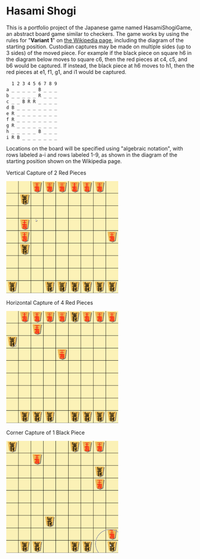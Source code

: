 # Hasami Shogi

This is a portfolio project of the Japanese game named HasamiShogiGame, an abstract board game similar to checkers. The game works by using the rules for "**Variant 1**" on [the Wikipedia page](https://en.wikipedia.org/wiki/Hasami_shogi), including the diagram of the starting position. Custodian captures may be made on multiple sides (up to 3 sides) of the moved piece. For example if the black piece on square h6 in the diagram below moves to square c6, then the red pieces at c4, c5, and b6 would be captured. If instead, the black piece at h6 moves to h1, then the red pieces at e1, f1, g1, and i1 would be captured.

```
  1 2 3 4 5 6 7 8 9
a _ _ _ _ _ B _ _ _
b _ _ _ _ _ R _ _ _
c _ _ B R R _ _ _ _
d B _ _ _ _ _ _ _ _
e R _ _ _ _ _ _ _ _
f R _ _ _ _ _ _ _ _
g R _ _ _ _ _ _ _ _
h _ _ _ _ _ B _ _ _
i R B _ _ _ _ _ _ _
```

Locations on the board will be specified using "algebraic notation", with rows labeled a-i and rows labeled 1-9, as shown in the diagram of the starting position shown on the Wikipedia page.

Vertical Capture of 2 Red Pieces

<img src="https://github.com/ChocolateTaco/Hasami-Shogi/blob/main/sample/vertical_cap.gif" width="300" height="300"/>


Horizontal Capture of 4 Red Pieces

<img src="https://github.com/ChocolateTaco/Hasami-Shogi/blob/main/sample/horizontal_cap.gif" width="300" height="300"/>


Corner Capture of 1 Black Piece

<img src="https://github.com/ChocolateTaco/Hasami-Shogi/blob/main/sample/corner_cap.gif" width="300" height="300"/>


